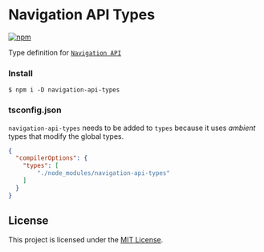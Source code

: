 # Navigation API Types

[![npm](https://img.shields.io/npm/v/navigation-api-types.svg?style=flat-square)](https://www.npmjs.com/package/navigation-api-types)

Type definition for [`Navigation API`](https://github.com/WICG/navigation-api)

### Install

```shell
$ npm i -D navigation-api-types
```

### tsconfig.json

`navigation-api-types` needs to be added to `types` because it uses _ambient_ types that modify the global types.

```json
{
  "compilerOptions": {
    "types": [
        "./node_modules/navigation-api-types"
    ]
  }
}
```

## License

This project is licensed under the [MIT License](https://github.com/lukewarlow/navigation-api-types/blob/master/LICENSE).
